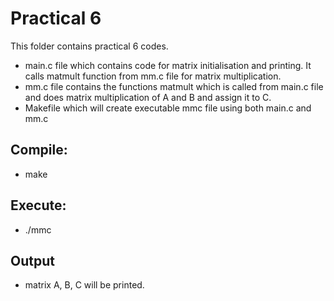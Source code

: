 # Practical 6

This folder contains practical 6 codes.
* main.c file which contains code for matrix initialisation and printing. It calls matmult function from mm.c file for matrix multiplication.
* mm.c file contains the functions matmult which is called from main.c file and does matrix multiplication of A and B and assign it to C.
* Makefile which will create executable mmc file using both main.c and mm.c

## Compile:

* make

## Execute:

* ./mmc

## Output

* matrix A, B, C will be printed.
